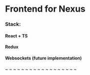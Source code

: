 # Frontend for Nexus

### Stack:
#### React + TS
#### Redux
#### Websockets (future implementation)

~
~
~
~
~
~
~
~
~
~
~
~
~
~
~
~
~
~

